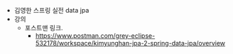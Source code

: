 * 김영한 스프링 실전 data jpa
* 강의
  * 포스트맨 링크.
    * https://www.postman.com/grey-eclipse-532178/workspace/kimyunghan-jpa-2-spring-data-jpa/overview